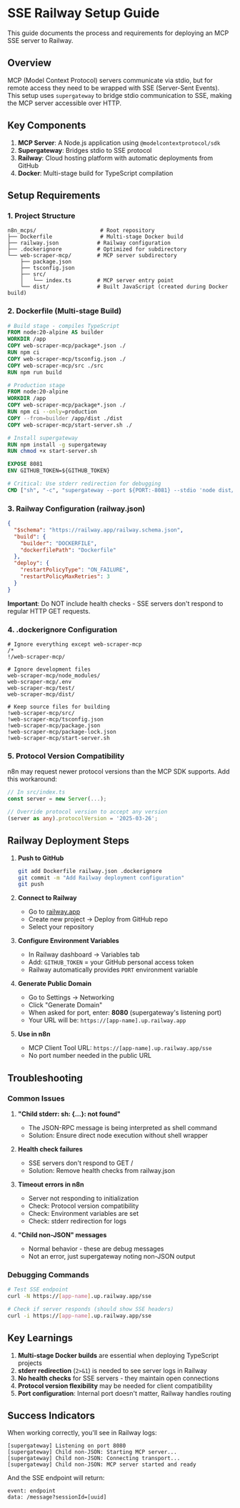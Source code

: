 # SSE Railway Setup Guide

This guide documents the process and requirements for deploying an MCP SSE server to Railway.

## Overview

MCP (Model Context Protocol) servers communicate via stdio, but for remote access they need to be wrapped with SSE (Server-Sent Events). This setup uses `supergateway` to bridge stdio communication to SSE, making the MCP server accessible over HTTP.

## Key Components

1. **MCP Server**: A Node.js application using `@modelcontextprotocol/sdk`
2. **Supergateway**: Bridges stdio to SSE protocol
3. **Railway**: Cloud hosting platform with automatic deployments from GitHub
4. **Docker**: Multi-stage build for TypeScript compilation

## Setup Requirements

### 1. Project Structure
```
n8n_mcps/                    # Root repository
├── Dockerfile               # Multi-stage Docker build
├── railway.json            # Railway configuration
├── .dockerignore           # Optimized for subdirectory
└── web-scraper-mcp/        # MCP server subdirectory
    ├── package.json
    ├── tsconfig.json
    ├── src/
    │   └── index.ts        # MCP server entry point
    └── dist/               # Built JavaScript (created during Docker build)
```

### 2. Dockerfile (Multi-stage Build)
```dockerfile
# Build stage - compiles TypeScript
FROM node:20-alpine AS builder
WORKDIR /app
COPY web-scraper-mcp/package*.json ./
RUN npm ci
COPY web-scraper-mcp/tsconfig.json ./
COPY web-scraper-mcp/src ./src
RUN npm run build

# Production stage
FROM node:20-alpine
WORKDIR /app
COPY web-scraper-mcp/package*.json ./
RUN npm ci --only=production
COPY --from=builder /app/dist ./dist
COPY web-scraper-mcp/start-server.sh ./

# Install supergateway
RUN npm install -g supergateway
RUN chmod +x start-server.sh

EXPOSE 8081
ENV GITHUB_TOKEN=${GITHUB_TOKEN}

# Critical: Use stderr redirection for debugging
CMD ["sh", "-c", "supergateway --port ${PORT:-8081} --stdio 'node dist/index.js 2>&1'"]
```

### 3. Railway Configuration (railway.json)
```json
{
  "$schema": "https://railway.app/railway.schema.json",
  "build": {
    "builder": "DOCKERFILE",
    "dockerfilePath": "Dockerfile"
  },
  "deploy": {
    "restartPolicyType": "ON_FAILURE",
    "restartPolicyMaxRetries": 3
  }
}
```

**Important**: Do NOT include health checks - SSE servers don't respond to regular HTTP GET requests.

### 4. .dockerignore Configuration
```
# Ignore everything except web-scraper-mcp
/*
!/web-scraper-mcp/

# Ignore development files
web-scraper-mcp/node_modules/
web-scraper-mcp/.env
web-scraper-mcp/test/
web-scraper-mcp/dist/

# Keep source files for building
!web-scraper-mcp/src/
!web-scraper-mcp/tsconfig.json
!web-scraper-mcp/package.json
!web-scraper-mcp/package-lock.json
!web-scraper-mcp/start-server.sh
```

### 5. Protocol Version Compatibility

n8n may request newer protocol versions than the MCP SDK supports. Add this workaround:

```typescript
// In src/index.ts
const server = new Server(...);

// Override protocol version to accept any version
(server as any).protocolVersion = '2025-03-26';
```

## Railway Deployment Steps

1. **Push to GitHub**
   ```bash
   git add Dockerfile railway.json .dockerignore
   git commit -m "Add Railway deployment configuration"
   git push
   ```

2. **Connect to Railway**
   - Go to [railway.app](https://railway.app)
   - Create new project → Deploy from GitHub repo
   - Select your repository

3. **Configure Environment Variables**
   - In Railway dashboard → Variables tab
   - Add: `GITHUB_TOKEN` = your GitHub personal access token
   - Railway automatically provides `PORT` environment variable

4. **Generate Public Domain**
   - Go to Settings → Networking
   - Click "Generate Domain"
   - When asked for port, enter: **8080** (supergateway's listening port)
   - Your URL will be: `https://[app-name].up.railway.app`

5. **Use in n8n**
   - MCP Client Tool URL: `https://[app-name].up.railway.app/sse`
   - No port number needed in the public URL

## Troubleshooting

### Common Issues

1. **"Child stderr: sh: {...}: not found"**
   - The JSON-RPC message is being interpreted as shell command
   - Solution: Ensure direct node execution without shell wrapper

2. **Health check failures**
   - SSE servers don't respond to GET /
   - Solution: Remove health checks from railway.json

3. **Timeout errors in n8n**
   - Server not responding to initialization
   - Check: Protocol version compatibility
   - Check: Environment variables are set
   - Check: stderr redirection for logs

4. **"Child non-JSON" messages**
   - Normal behavior - these are debug messages
   - Not an error, just supergateway noting non-JSON output

### Debugging Commands

```bash
# Test SSE endpoint
curl -N https://[app-name].up.railway.app/sse

# Check if server responds (should show SSE headers)
curl -i https://[app-name].up.railway.app/sse
```

## Key Learnings

1. **Multi-stage Docker builds** are essential when deploying TypeScript projects
2. **stderr redirection** (`2>&1`) is needed to see server logs in Railway
3. **No health checks** for SSE servers - they maintain open connections
4. **Protocol version flexibility** may be needed for client compatibility
5. **Port configuration**: Internal port doesn't matter, Railway handles routing

## Success Indicators

When working correctly, you'll see in Railway logs:
```
[supergateway] Listening on port 8080
[supergateway] Child non-JSON: Starting MCP server...
[supergateway] Child non-JSON: Connecting transport...
[supergateway] Child non-JSON: MCP server started and ready
```

And the SSE endpoint will return:
```
event: endpoint
data: /message?sessionId=[uuid]
```